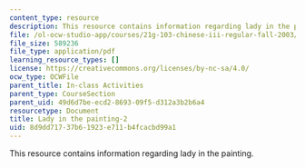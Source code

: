 ```yaml
---
content_type: resource
description: This resource contains information regarding lady in the painting.
file: /ol-ocw-studio-app/courses/21g-103-chinese-iii-regular-fall-2003/8d9dd71737b61923e711b4fcacbd99a1_MIT21G_103F03_painting2.pdf
file_size: 589236
file_type: application/pdf
learning_resource_types: []
license: https://creativecommons.org/licenses/by-nc-sa/4.0/
ocw_type: OCWFile
parent_title: In-class Activities
parent_type: CourseSection
parent_uid: 49d6d7be-ecd2-8693-09f5-d312a3b2b6a4
resourcetype: Document
title: Lady in the painting-2
uid: 8d9dd717-37b6-1923-e711-b4fcacbd99a1
---
```

This resource contains information regarding lady in the painting.